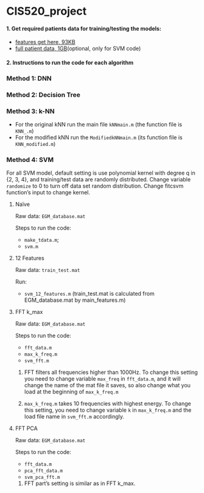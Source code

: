 # CIS520_project
 

#### 1. Get required patients data for training/testing the models:
- [features get here, 93KB](https://www.dropbox.com/s/kwrfj2151296q6m/train_test.mat?dl=0 "train_test.mat")
- [full patient data, 1GB](https://www.dropbox.com/s/qdo3opy1tvmghpl/EGM_database.mat?dl=0 "EGM_database.mat")(optional, only for SVM code)

#### 2. Instructions to run the code for each algorithm

### Method 1: DNN 

### Method 2: Decision Tree

### Method 3: k-NN
- For the original kNN run the main file `kNNmain.m` (the function file is `KNN_.m`)
- For the modified kNN run the `ModifiedkNNmain.m` (its function file is `KNN_modified.m`)

### Method 4: SVM
For all SVM model, default setting is use polynomial kernel with degree q in {2, 3, 4}, and training/test data are randomly distributed. 
Change variable `randomize` to 0 to turn off data set random distribution. Change fitcsvm function’s input to change kernel.

1. Naïve

   Raw data: `EGM_database.mat`
   
   Steps to run the code:
   - `make_tdata.m`;
   - `svm.m`
  
2. 12 Features

   Raw data: `train_test.mat`
   
   Run:
   - `svm_12_features.m` (train_test.mat is calculated from EGM_database.mat by main_features.m)
   
3. FFT k_max
   
   Raw data: `EGM_database.mat`
   
   Steps to run the code:
   - `fft_data.m`
   - `max_k_freq.m`
   - `svm_fft.m`
   
   1. FFT filters all frequencies higher than 1000Hz. To change this setting you need to change variable  `max_freq` in `fft_data.m`, and it will change the name of the mat file it saves, so also change what you load at the beginning of `max_k_freq.m`
   
   2.	`max_k_freq.m` takes 10 frequencies with highest energy. To change this setting, you need to change variable `k` in `max_k_freq.m` and the load file name in `svm_fft.m` accordingly.
   
   
4. FFT PCA
   
   Raw data: `EGM_database.mat`
   
   Steps to run the code:
   
   - `fft_data.m`
   - `pca_fft_data.m`
   - `svm_pca_fft.m`
   1. FFT part’s setting is similar as in FFT k_max.

   

 
